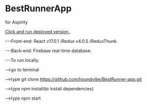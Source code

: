 # BestRunnerApp

for Aspirity

[Click and run deployed version.](https://bestrunnerapp.web.app/).

---Front-end: React v17.0.1 /Redux v4.0.5 /ReduxThunk.

---Back-end: Firebase real-time database.

---To run locally:

 -->go to terminal 
 
 -->type git clone https://github.com/houndvibe/BestRunner-app.git 
  
 -->type npm install(to install dependencies)
 
 -->type npm start 

